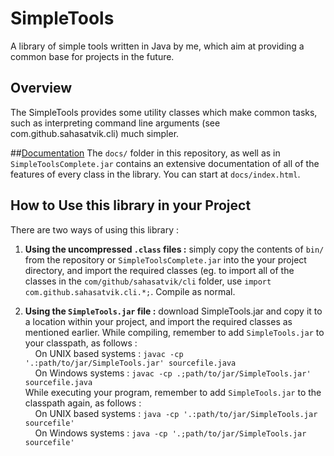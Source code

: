 # SimpleTools
A library of simple tools written in Java by me, which aim at providing a common base for projects in the future.

## Overview

The SimpleTools provides some utility classes which make common tasks, such as interpreting command line arguments (see com.github.sahasatvik.cli)
much simpler.

##[Documentation](http://htmlpreview.github.io/?http://github.com/sahasatvik/SimpleTools/master/docs/index.html)
The `docs/` folder in this repository, as well as in `SimpleToolsComplete.jar` contains an extensive documentation of all of the 
features of every class in the library. You can start at `docs/index.html`.

## How to Use this library in your Project
There are two ways of using this library :

1. **Using the uncompressed `.class` files :** simply copy the contents of `bin/` from the repository or `SimpleToolsComplete.jar`
into the your project directory, and import the required classes (eg. to import all of the classes in the `com/github/sahasatvik/cli`
folder, use `import com.github.sahasatvik.cli.*;`. Compile as normal.

2. **Using the `SimpleTools.jar` file :** download SimpleTools.jar and copy it to a location within your project, and import
the required classes as mentioned earlier. While compiling, remember to add `SimpleTools.jar` to your classpath, as follows : <br>
  &nbsp;&nbsp;&nbsp;&nbsp;On UNIX based systems : `javac -cp '.:path/to/jar/SimpleTools.jar' sourcefile.java`<br>
  &nbsp;&nbsp;&nbsp;&nbsp;On Windows systems : `javac -cp .;path/to/jar/SimpleTools.jar' sourcefile.java`<br>
  While executing your program, remember to add `SimpleTools.jar` to the classpath again, as follows :<br>
  &nbsp;&nbsp;&nbsp;&nbsp;On UNIX based systems : `java -cp '.:path/to/jar/SimpleTools.jar sourcefile'`<br>
  &nbsp;&nbsp;&nbsp;&nbsp;On Windows systems : `java -cp '.;path/to/jar/SimpleTools.jar sourcefile'`
